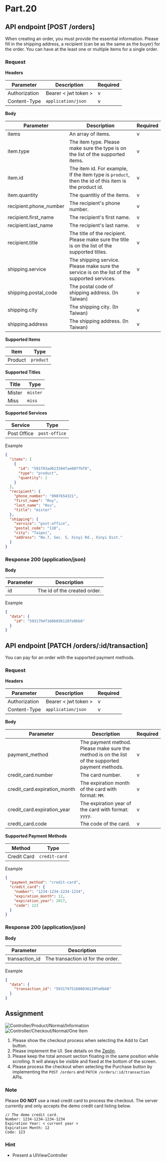 # Part.20

## API endpoint [POST /orders]

When creating an order, you must provide the essential information.
Please fill in the shipping address, a recipient (can be as the same as the buyer) for the order.
You can have at the least one or multiple items for a single order.

### Request

**Headers**

| Parameter | Description | Required |
| --- | --- | --- |
| Authorization | Bearer \< jwt token \> | v |
| Content-Type | `application/json` | v |

**Body**

| Parameter | Description | Required |
| --- | --- | --- |
| items | An array of items. | v |
| item.type | The item type. Please make sure the type is on the list of the supported items. | v |
| item.id | The item id. For example, If the item type is `product`, then the id of this item is the product id. | v |
| item.quantity | The quantitiy of the items. | v |
| recipient.phone_number | The recipient's phone number. | v |
| recipient.first_name | The recipient's first name. | v |
| recipient.last_name | The recipient's last name. | v |
| recipient.title | The title of the recipient. Please make sure the title is on the list of the supported titles. | v |
| shipping.service | The shipping service. Please make sure the service is on the list of the supported services. | v |
| shipping.postal_code | The postal code of shipping address. (In Taiwan) | v |
| shipping.city | The shipping city. (In Taiwan) | v |
| shipping.address | The shipping address. (In Taiwan) | v |

**Supported Items**

| Item | Type |
| --- | --- |
| Product | `product` |

**Supported Titles**

| Title | Type |
| --- | --- |
| Mister | `mister` |
| Miss | `miss` |

**Supported Services**

| Service | Type |
| --- | --- |
| Post Office | `post-office` |

Example

```json
{
  "items": [
    {
      "id": "591f03ad623394fae007fbf8",
      "type": "product",
      "quantity": 2
    }
  ],
  "recipient": {
    "phone_number": "0987654321",
    "first_name": "Roy",
    "last_name": "Hsu",
    "title": "mister"
  },
  "shipping": {
    "service": "post-office",
    "postal_code": "110",
    "city": "Taipei",
    "address": "No.7, Sec. 5, Xinyi Rd., Xinyi Dist."
  }
}
```

### Response 200 (application/json)

**Body**

| Parameter | Description |
| --- | --- |
| id | The id of the created order. |

Example

```json
{
  "data": {
    "id": "5931794f1606036128fe0bb8"
  }
}
```

## API endpoint [PATCH /orders/:id/transaction]

You can pay for an order with the supported payment methods.

### Request

**Headers**

| Parameter | Description | Required |
| --- | --- | --- |
| Authorization | Bearer \< jwt token \> | v |
| Content-Type | `application/json` | v |

**Body**

| Parameter | Description | Required |
| --- | --- | --- |
| payment_method | The payment method. Please make sure the method is on the list of the supported payment methods. | v |
| credit_card.number | The card number. | v |
| credit\_card.expiration\_month | The expiration month of the card with format: `MM`. | v |
| credit\_card.expiration\_year | The expiration year of the card with format: `yyyy`. | v |
| credti_card.code | The code of the card. | v |

**Supported Payment Methods**

| Method | Type |
| --- | --- |
| Credit Card | `credit-card` |

Example

```json
{
  "payment_method": "credit-card",
  "credit_card": {
    "number": "1234-1234-1234-1234",
    "expiration_month": 12,
    "expiration_year": 2017,
    "code": 123
  }
}
```

### Response 200 (application/json)

**Body**

| Parameter | Description |
| --- | --- |
| transaction_id | The transaction id for the order. |

Example

```json
{
  "data": {
    "transaction_id": "593179751606036129fe0bb8"
  }
}
```

## Assignment

![Controller/Product/Normal/Information](../../../resources/images/controller/product/normal/information.gif)
![Controller/Checkout/Normal/One Item](../../../resources/images/controller/checkout/normal/one-item.gif)

1. Please show the checkout process when selecting the Add to Cart button.
2. Please implement the UI. See details on the [Zeplin](https://zpl.io/bzYXEeG).
3. Please keep the total amount section floating in the same position while scrolling. It will always be visible and fixed at the bottom of the screen.
4. Please process the checkout when selecting the Purchase button by implementing the `POST /orders` and `PATCH /orders/:id/transaction` APIs.

### Note

Please **DO NOT** use a read credit card to process the checkout. The server currently and only accepts the demo credit card listing below.

```
// The demo credit card.
Number: 1234-1234-1234-1234
Expiration Year: < current year >
Expiration Month: 12
Code: 123
```

### Hint

* Present a UIViewController
